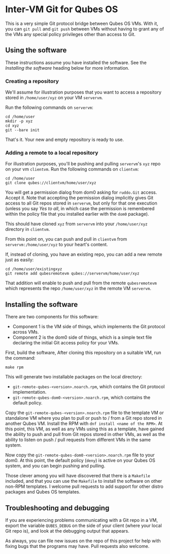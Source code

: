 # Inter-VM Git for Qubes OS

This is a very simple Git protocol bridge between Qubes OS VMs.  With it,
you can `git pull` and `git push` between VMs without having to grant
any of the VMs any special policy privileges other than access to Git.

## Using the software

These instructions assume you have installed the software.  See the
*Installing the software* heading below for more information.

### Creating a repository

We'll assume for illustration purposes that you want to access a repository
stored in `/home/user/xyz` on your VM `servervm`.

Run the following commands on `servervm`:

```
cd /home/user
mkdir -p xyz
cd xyz
git --bare init
```

That's it.  Your new and empty repository is ready to use.

### Adding a remote to a local repository

For illustration purposes, you'll be pushing and pulling `servervm`'s `xyz`
repo on your vm `clientvm`.  Run the following commands on `clientvm`:

```
cd /home/user
git clone qubes://clientvm/home/user/xyz
```

You will get a permission dialog from dom0 asking for `ruddo.Git` access.
Accept it.  Note that accepting the permission dialog implicitly gives
Git access to all Git repos stored in `servervm`, but only for that one
execution (unless you say *Yes to all*, in which case the permission
is remembered within the policy file that you installed earlier with the
`dom0` package).

This should have cloned `xyz` from `servervm` into your `/home/user/xyz`
directory in `clientvm`.

From this point on, you can push and pull in `clientvm` from
`servervm:/home/user/xyz` to your heart's content.

If, instead of cloning, you have an existing repo, you can add a new remote
just as easily:

```
cd /home/user/existingxyz
git remote add qubesremotevm qubes://servervm/home/user/xyz
```

That addition will enable to push and pull from the remote `qubesremotevm`
which represents the repo `/home/user/xyz` in the remote VM `servervm`.

## Installing the software

There are two components for this software:

* Component 1 is the VM side of things, which implements the Git protocol
  across VMs.
* Component 2 is the dom0 side of things, which is a simple text file declaring
  the initial Git access policy for your VMs.

First, build the software,  After cloning this repository on a suitable VM,
run the command:

```
make rpm
```

This will generate two installable packages on the local directory:

* `git-remote-qubes-<version>.noarch.rpm`, which contains the Git
  protocol implementation.
* `git-remote-qubes-dom0-<version>.noarch.rpm`, which contains the
  default policy.

Copy the `git-remote-qubes-<version>.noarch.rpm` file to the template VM
or standalone VM where you plan to pull or push to / from a Git repo
stored in another Qubes VM.  Install the RPM with
`dnf install <name of the RPM>`.  At this point, this VM, as well as
any VMs using this as a template, have gained the ability to push and pull
from Git repos stored in other VMs, as well as the ability to listen on
push / pull requests from different VMs in the same system.

Now copy the `git-remote-qubes-dom0-<version>.noarch.rpm` file to
your dom0.  At this point, the default policy (`deny`) is active on
your Qubes OS system, and you can begin pushing and pulling.

Those clever among you will have discovered that there is a `Makefile`
included, and that you can use the `Makefile` to install the software on
other non-RPM templates.  I welcome pull requests to add support for
other distro packages and Qubes OS templates.

## Troubleshooting and debugging

If you are experiencing problems communicating with a Git repo in a VM,
export the variable `QUBES_DEBUG` on the side of your client (where your
local Git repo is), and look at the debugging output that appears.

As always, you can file new issues on the repo of this project for help
with fixing bugs that the programs may have.  Pull requests also welcome.